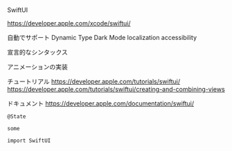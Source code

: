 SwiftUI

https://developer.apple.com/xcode/swiftui/

自動でサポート
Dynamic Type
Dark Mode
localization
accessibility

宣言的なシンタックス

アニメーションの実装

チュートリアル
https://developer.apple.com/tutorials/swiftui/
https://developer.apple.com/tutorials/swiftui/creating-and-combining-views

ドキュメント
https://developer.apple.com/documentation/swiftui/

```
@State
```

```
some
```

```
import SwiftUI
```
